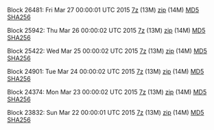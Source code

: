 Block 26481: Fri Mar 27 00:00:01 UTC 2015 [7z](https://transfer.sh/qHIn8/bootstrap.dat.20150327.7z) (13M) [zip](https://transfer.sh/9mkn8/bootstrap.dat.20150327.zip) (14M) [MD5](https://transfer.sh/zNAR2/md5.txt) [SHA256](https://transfer.sh/1hzp41/sha256.txt)

Block 25942: Thu Mar 26 00:00:02 UTC 2015 [7z](https://transfer.sh/1dOhaI/bootstrap.dat.20150326.7z) (13M) [zip](https://transfer.sh/7mllX/bootstrap.dat.20150326.zip) (14M) [MD5](https://transfer.sh/au0Qb/md5.txt) [SHA256](https://transfer.sh/udfEM/sha256.txt)

Block 25422: Wed Mar 25 00:00:02 UTC 2015 [7z](https://transfer.sh/36mcU/bootstrap.dat.20150325.7z) (13M) [zip](https://transfer.sh/Bn6P7/bootstrap.dat.20150325.zip) (14M) [MD5](https://transfer.sh/IQogL/md5.txt) [SHA256](https://transfer.sh/MKlD1/sha256.txt)

Block 24901: Tue Mar 24 00:00:02 UTC 2015 [7z](https://transfer.sh/zrbfe/bootstrap.dat.20150324.7z) (13M) [zip](https://transfer.sh/o46jC/bootstrap.dat.20150324.zip) (14M) [MD5](https://transfer.sh/QP3Nl/md5.txt) [SHA256](https://transfer.sh/18rokH/sha256.txt)

Block 24374: Mon Mar 23 00:00:02 UTC 2015 [7z](https://transfer.sh/7pjPj/bootstrap.dat.20150323.7z) (13M) [zip](https://transfer.sh/cpNI0/bootstrap.dat.20150323.zip) (14M) [MD5](https://transfer.sh/ujnU3/md5.txt) [SHA256](https://transfer.sh/eSCoQ/sha256.txt)

Block 23832: Sun Mar 22 00:00:01 UTC 2015 [7z](https://transfer.sh/9JiMD/bootstrap.dat.20150322.7z) (13M) [zip](https://transfer.sh/vEab2/bootstrap.dat.20150322.zip) (14M) [MD5](https://transfer.sh/1eGQbH/md5.txt) [SHA256](https://transfer.sh/e8LCy/sha256.txt)
